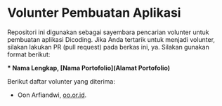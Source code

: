 # Volunter Pembuatan Aplikasi
Repositori ini digunakan sebagai sayembara pencarian volunter untuk pembuatan aplikasi Dicoding. Jika Anda tertarik untuk menjadi volunter, silakan lakukan PR (pull request) pada berkas ini, ya. Silakan gunakan format berikut:

**\* Nama Lengkap, [Nama Portofolio](Alamat Portofolio)**

Berikut daftar volunter yang diterima:
* Oon Arfiandwi, [oo.or.id](https://oo.or.id).
